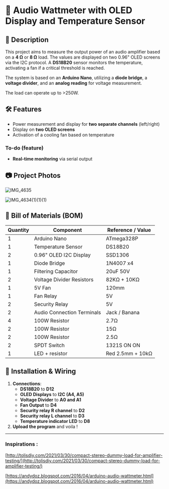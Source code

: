 
# 📡 Audio Wattmeter with OLED Display and Temperature Sensor

## 📖 Description

This project aims to measure the output power of an audio amplifier based on a **4 Ω** or **8 Ω** load.
The values are displayed on two 0.96" OLED screens via the I2C protocol.
A **DS18B20** sensor monitors the temperature, activating a fan if a critical threshold is reached.

The system is based on an **Arduino Nano**, utilizing a **diode bridge**, a **voltage divider**, and an **analog reading** for voltage measurement.

The load can operate up to >250W.

## 🛠️ Features

- Power measurement and display for **two separate channels** (left/right)
- Display on **two OLED screens**
- Activation of a cooling fan based on temperature

### To-do (feature)

- **Real-time monitoring** via serial output

## 📷 Project Photos

![IMG_4635](https://github.com/user-attachments/assets/8eafffcc-8349-46ea-a188-e03a429097c2)

![IMG_4634(1)(1)(1)](https://github.com/user-attachments/assets/81507dc6-3a02-46e4-b54d-dbf04c9cb168)

## 🔧 Bill of Materials (BOM)

| Quantity | Component                | Reference / Value |
| -------- | ------------------------ | ----------------- |
| 1        | Arduino Nano             | ATmega328P        |
| 1        | Temperature Sensor  | DS18B20       |
| 2        | 0.96" OLED I2C Display   | SSD1306           |
| 1        | Diode Bridge             | 1N4007 x4         |
| 1        | Filtering Capacitor      | 20uF 50V          |
| 2        | Voltage Divider Resistors | 82KΩ + 10KΩ      |
| 1        | 5V Fan                  | 120mm        |
| 1        | Fan Relay                | 5V               |
| 2        | Security Relay                | 5V               |
| 2        | Audio Connection Terminals | Jack / Banana  |
| 4        | 100W Resistor | 2.7Ω  |
| 2        | 100W Resistor | 15Ω  |
| 2        | 100W Resistor | 2.5Ω  |
| 2        | SPDT Switch | 1321S ON ON  |
| 1        | LED + resistor | Red 2.5mm + 10kΩ  |

## 📜 Installation & Wiring

1. **Connections**:
   - **DS18B20** to **D12**
   - **OLED Displays** to **I2C (A4, A5)**
   - **Voltage Divider** to **A0 and A1**
   - **Fan Output** to **D4**
   - **Security relay R channel** to **D2**
   - **Security relay L channel** to **D3**
   - **Temperature indicator LED** to **D8**
2. **Upload the program** and voila !

---

### Inspirations :

[http://tolisdiy.com/2021/03/30/compact-stereo-dummy-load-for-amplifier-testing/](http://tolisdiy.com/2021/03/30/compact-stereo-dummy-load-for-amplifier-testing/)

[https://andydoz.blogspot.com/2016/04/arduino-audio-wattmeter.html](https://andydoz.blogspot.com/2016/04/arduino-audio-wattmeter.html)
